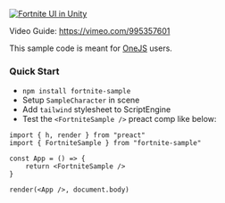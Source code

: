 [![Fortnite UI in Unity](https://i.vimeocdn.com/video/1911437473-ef054093a6a9c072ec52beffa9223b73173dc6f951383b8aa2ad637d71f4e9da-d "Fortnite UI in Unity")](https://vimeo.com/995357601)

Video Guide: https://vimeo.com/995357601

This sample code is meant for [OneJS](https://onejs.com) users. 

### Quick Start

* `npm install fortnite-sample`
* Setup `SampleCharacter` in scene
* Add `tailwind` stylesheet to ScriptEngine
* Test the `<FortniteSample />` preact comp like below:

```tsx
import { h, render } from "preact"
import { FortniteSample } from "fortnite-sample"

const App = () => {
    return <FortniteSample />
}

render(<App />, document.body)
```